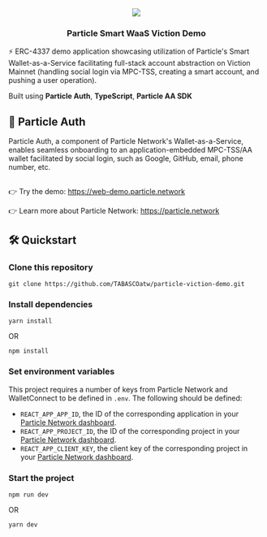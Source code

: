 <div align="center">
  <a href="https://particle.network/">
    <img src="https://i.imgur.com/xmdzXU4.png" />
  </a>
  <h3>
    Particle Smart WaaS Viction Demo
  </h3>
</div>

⚡️ ERC-4337 demo application showcasing utilization of Particle's Smart Wallet-as-a-Service facilitating full-stack account abstraction on Viction Mainnet (handling social login via MPC-TSS, creating a smart account, and pushing a user operation).

Built using **Particle Auth**, **TypeScript**, **Particle AA SDK**

## 🔑 Particle Auth
Particle Auth, a component of Particle Network's Wallet-as-a-Service, enables seamless onboarding to an application-embedded MPC-TSS/AA wallet facilitated by social login, such as Google, GitHub, email, phone number, etc.

##

👉 Try the demo: https://web-demo.particle.network

👉 Learn more about Particle Network: https://particle.network

## 🛠️ Quickstart

### Clone this repository
```
git clone https://github.com/TABASCOatw/particle-viction-demo.git
```

### Install dependencies
```
yarn install
```
OR
```
npm install
```

### Set environment variables
This project requires a number of keys from Particle Network and WalletConnect to be defined in `.env`. The following should be defined:
- `REACT_APP_APP_ID`, the ID of the corresponding application in your [Particle Network dashboard](https://dashboard.particle.network/#/applications).
- `REACT_APP_PROJECT_ID`, the ID of the corresponding project in your [Particle Network dashboard](https://dashboard.particle.network/#/applications).
-  `REACT_APP_CLIENT_KEY`, the client key of the corresponding project in your [Particle Network dashboard](https://dashboard.particle.network/#/applications).

### Start the project
```
npm run dev
```
OR
```
yarn dev
```
